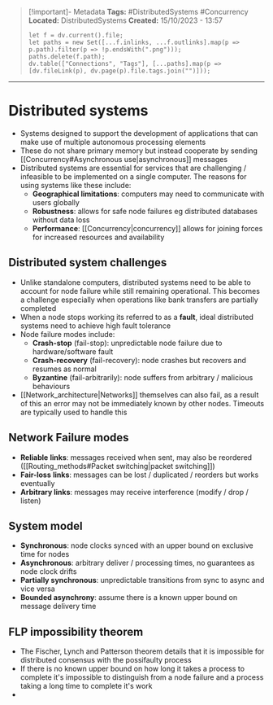 > [!important]- Metadata
> **Tags:** #DistributedSystems  #Concurrency 
> **Located:** DistributedSystems
> **Created:** 15/10/2023 - 13:57
> ```dataviewjs
> let f = dv.current().file;
> let paths = new Set([...f.inlinks, ...f.outlinks].map(p => p.path).filter(p => !p.endsWith(".png")));
> paths.delete(f.path);
> dv.table(["Connections", "Tags"], [...paths].map(p => [dv.fileLink(p), dv.page(p).file.tags.join("")]));
> ```

___
# Distributed systems
- Systems designed to support the development of applications that can make use of multiple autonomous processing elements 
- These do not share primary memory but instead cooperate by sending [[Concurrency#Asynchronous use|asynchronous]] messages
- Distributed systems are essential for services that are challenging / infeasible to be implemented on a single computer. The reasons for using systems like these include:
	- **Geographical limitations**: computers may need to communicate with users globally 
	- **Robustness**: allows for safe node failures eg distributed databases without data loss
	- **Performance**: [[Concurrency|concurrency]] allows for joining forces for increased resources and availability 
## Distributed system challenges
- Unlike standalone computers, distributed systems need to be able to account for node failure while still remaining operational. This becomes a challenge especially when operations like bank transfers are partially completed 
- When a node stops working its referred to as a **fault**, ideal distributed systems need to achieve high fault tolerance 
- Node failure modes include: 
	- **Crash-stop** (fail-stop): unpredictable node failure due to hardware/software fault
	- **Crash-recovery** (fail-recovery): node crashes but recovers and resumes as normal  
	- **Byzantine** (fail-arbitrarily): node suffers from  arbitrary / malicious behaviours
- [[Network_architecture|Networks]] themselves can also fail, as a result of this an error may not be immediately known by other nodes. Timeouts are typically used to handle this 

## Network Failure modes
- **Reliable** **links**: messages received when sent,  may also be reordered ([[Routing_methods#Packet switching|packet switching]])
- **Fair-loss** **links**: messages can be lost / duplicated / reorders but works eventually 
- **Arbitrary links**: messages may receive interference (modify / drop / listen)


## System model 
- **Synchronous**: node clocks synced with an upper bound on exclusive time for nodes
- **Asynchronous**: arbitrary deliver / processing times, no guarantees as node clock drifts
- **Partially synchronous**: unpredictable transitions from sync to async and vice versa 
- **Bounded asynchrony**: assume there is a known  upper bound on message delivery time

## FLP impossibility theorem 
- The Fischer, Lynch and Patterson theorem details that it is impossible for distributed consensus with the possifaulty process 
- If there is no known upper bound on how long it takes a process to complete it's impossible to distinguish from a node failure and a process taking a long time to complete it's work 
- 
